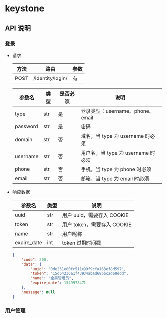 # keystone
## API 说明
### 登录
- 请求

    |方法|路由|参数|
    | --- | --- | --- | 
    |POST|/identity/login/|有|

    |参数名|类型|是否必须|说明|
    | --- | --- | --- | --- |
    |type|str|是|登录类型：username、phone、email|
    |password|str|是|密码|
    |domain|str|否|域名，当 type 为 username 时必须|
    |username|str|否|用户名，当 type 为 username 时必须|
    |phone|str|否|手机，当 type 为 phone 时必须|
    |email|str|否|邮箱，当 type 为 email 时必须|

- 响应数据

    |参数名|类型|说明|
    | --- | --- | --- |
    |uuid|str|用户 uuid，需要存入 COOKIE|
    |token|str|用户 token，需要存入 COOKIE|
    |name|str|用户昵称|
    |expire_date|int|token 过期时间戳

    ``` json
    {
        "code": 200,
        "data": {
            "uuid": "0de251e00fc511e99f9cfa163ef8d597",
            "token": "15d64236a1f43934abad68bbc2d69ddd",
            "name": "全局管理员",
            "expire_date": 1549978471
        },
        "message": null
    }
    ```

### 用户管理




